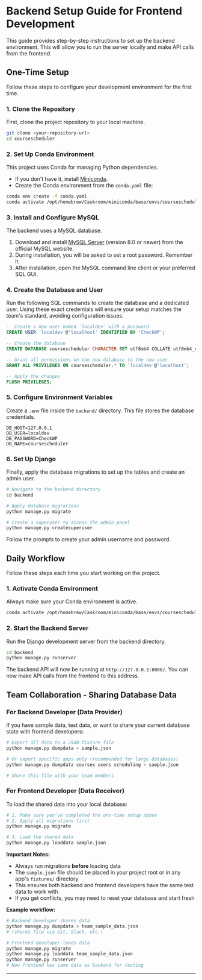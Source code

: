 # Backend Setup Guide for Frontend Development

This guide provides step-by-step instructions to set up the backend environment. This will allow you to run the server locally and make API calls from the frontend.

## One-Time Setup

Follow these steps to configure your development environment for the first time.

### 1. Clone the Repository

First, clone the project repository to your local machine.

```bash
git clone <your-repository-url>
cd coursescheduler
```

### 2. Set Up Conda Environment

This project uses Conda for managing Python dependencies.

- If you don't have it, install [Miniconda](https://docs.conda.io/en/latest/miniconda.html).
- Create the Conda environment from the `conda.yaml` file:

```bash
conda env create -f conda.yaml
conda activate /opt/homebrew/Caskroom/miniconda/base/envs/coursescheduler
```

### 3. Install and Configure MySQL

The backend uses a MySQL database.

1. Download and install [MySQL Server](https://dev.mysql.com/downloads/mysql/) (version 8.0 or newer) from the official MySQL website.
2. During installation, you will be asked to set a root password. Remember it.
3. After installation, open the MySQL command line client or your preferred SQL GUI.

### 4. Create the Database and User

Run the following SQL commands to create the database and a dedicated user. Using these exact credentials will ensure your setup matches the team's standard, avoiding configuration issues.

```sql
-- Create a new user named 'localdev' with a password
CREATE USER 'localdev'@'localhost' IDENTIFIED BY 'CheckWP';

-- Create the database
CREATE DATABASE coursescheduler CHARACTER SET utf8mb4 COLLATE utf8mb4_unicode_ci;

-- Grant all permissions on the new database to the new user
GRANT ALL PRIVILEGES ON coursescheduler.* TO 'localdev'@'localhost';

-- Apply the changes
FLUSH PRIVILEGES;
```

### 5. Configure Environment Variables

Create a `.env` file inside the `backend/` directory. This file stores the database credentials.

```env
DB_HOST=127.0.0.1
DB_USER=localdev
DB_PASSWORD=CheckWP
DB_NAME=coursescheduler
```

### 6. Set Up Django

Finally, apply the database migrations to set up the tables and create an admin user.

```bash
# Navigate to the backend directory
cd backend

# Apply database migrations
python manage.py migrate

# Create a superuser to access the admin panel
python manage.py createsuperuser
```

Follow the prompts to create your admin username and password.

## Daily Workflow

Follow these steps each time you start working on the project.

### 1. Activate Conda Environment

Always make sure your Conda environment is active.

```bash
conda activate /opt/homebrew/Caskroom/miniconda/base/envs/coursescheduler
```

### 2. Start the Backend Server

Run the Django development server from the backend directory.

```bash
cd backend
python manage.py runserver
```

The backend API will now be running at `http://127.0.0.1:8000/`. You can now make API calls from the frontend to this address.

## Team Collaboration - Sharing Database Data

### For Backend Developer (Data Provider)

If you have sample data, test data, or want to share your current database state with frontend developers:

```bash
# Export all data to a JSON fixture file
python manage.py dumpdata > sample.json

# Or export specific apps only (recommended for large databases)
python manage.py dumpdata courses users scheduling > sample.json

# Share this file with your team members
```

### For Frontend Developer (Data Receiver)

To load the shared data into your local database:

```bash
# 1. Make sure you've completed the one-time setup above
# 2. Apply all migrations first
python manage.py migrate

# 3. Load the shared data
python manage.py loaddata sample.json
```

**Important Notes:**
- Always run migrations **before** loading data
- The `sample.json` file should be placed in your project root or in any app's `fixtures/` directory
- This ensures both backend and frontend developers have the same test data to work with
- If you get conflicts, you may need to reset your database and start fresh

**Example workflow:**
```bash
# Backend developer shares data
python manage.py dumpdata > team_sample_data.json
# (shares file via Git, Slack, etc.)

# Frontend developer loads data
python manage.py migrate
python manage.py loaddata team_sample_data.json
python manage.py runserver
# Now frontend has same data as backend for testing
```

---